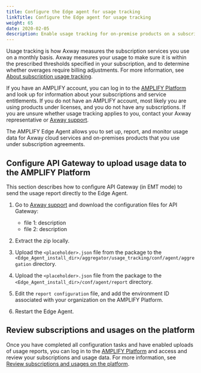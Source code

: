 ```yaml
---
title: Configure the Edge agent for usage tracking
linkTitle: Configure the Edge agent for usage tracking
weight: 65
date: 2020-02-05
description: Enable usage tracking for on-premise products on a subscription basis with Axway.
---
```


Usage tracking is how Axway measures the subscription services you use on a monthly basis. Axway measures your usage to make sure it is within the prescribed thresholds specified in your subscription, and to determine whether overages require billing adjustments. For more information, see [About subscription usage tracking](https://docs.axway.com/bundle/subusage_en/page/about_subscription_usage_tracking.html).

If you have an AMPLIFY account, you can log in to the [AMPLIFY Platform](https://platform.axway.com/) and look up for information about your subscriptions and service entitlements. If you do not have an AMPLIFY account, most likely you are using products under licenses, and you do not have any subscriptions. If you are unsure whether usage tracking applies to you, contact your Axway representative or [Axway support](https://support.axway.com/).

The AMPLIFY Edge Agent allows you to set up, report, and monitor usage data for Axway cloud services and on-premises products that you use under subscription agreements.

<!-- 
Ask the product team:
- what data is the input configuration file consuming from your product
- what aggregated data is the agent generating for the product
- can the user use these files as-is or must edit them
-->

## Configure API Gateway to upload usage data to the AMPLIFY Platform

This section describes how to configure API Gateway (in EMT mode) to send the usage report directly to the Edge Agent.

1. Go to [Axway support](https://support.axway.com/) and download the configuration files for API Gateway:

    * file 1: description
    * file 2: description

2. Extract the zip locally.
3. Upload the `<placeholder>.json` file from the package to the `<Edge_Agent_install_dir>/aggregator/usage_tracking/conf/agent/aggregation` directory.
4. Upload the `<placeholder>.json` file from the package to the `<Edge_Agent_install_dir>/conf/agent/report` directory.
5. Edit the `report configuration` file, and add the environment ID associated with your organization on the AMPLIFY Platform.
6. Restart the Edge Agent.

<!-- is the the Lumberjack content in the generic doc is sufficient for your product? https://docs.axway.com/bundle/subusage_en/page/secure_the_connection_with_the_agent.html
-- >

<!-- If your product uses QLT, You will have to get the specifics from your team about how to set up communication with the agent over QLT -->

## Review subscriptions and usages on the platform

Once you have completed all configuration tasks and have enabled uploads of usage reports, you can log in to the [AMPLIFY Platform](https://platform.axway.com/) and access and review your subscriptions and usage data. For more information, see [Review subscriptions and usages on the platform](https://docs.axway.com/bundle/subusage_en/page/review_subscriptions_and_usages_on_the_platform.html).
